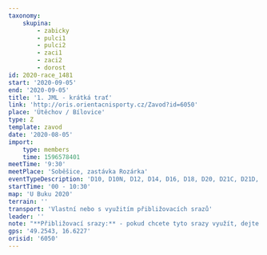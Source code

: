 ```yaml
---
taxonomy:
    skupina:
        - zabicky
        - pulci1
        - pulci2
        - zaci1
        - zaci2
        - dorost
id: 2020-race_1481
start: '2020-09-05'
end: '2020-09-05'
title: '1. JML - krátká trať'
link: 'http://oris.orientacnisporty.cz/Zavod?id=6050'
place: 'Útěchov / Bílovice'
type: Z
template: zavod
date: '2020-08-05'
import:
    type: members
    time: 1596578401
meetTime: '9:30'
meetPlace: 'Soběšice, zastávka Rozárka'
eventTypeDescription: 'D10, D10N, D12, D14, D16, D18, D20, D21C, D21D, D35, D45, D55, D65, H10, H10N, H12, H14, H16, H18, H20, H21C, H21D, H35, H45, H55, H65, HDR, P'
startTime: '00 - 10:30'
map: 'U Buku 2020'
terrain: ''
transport: 'Vlastní nebo s využitím přibližovacích srazů'
leader: ''
note: "**Přibližovací srazy:** - pokud chcete tyto srazy využít, dejte prosím dopředu vědět!!!\r\n1. odjezd **9:15** Halasovo náměstí (Luf - 603 874 687) - autobusem 57 na zastávku Rozárka\r\n2. odjezd **9:10** Královo Pole - nádraží (Lenka - 737 353 537) - autobusem 43 na zastávku Rozárka"
gps: '49.2543, 16.6227'
orisid: '6050'
---
```


